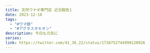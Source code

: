 ```yaml
---
title: 天然ウナギ専門店 近況報告1
date: 2023-12-18
tags:
  - "#ウマ娘"
  - "#アグネスタキオン"
description: 今日も元気に
series: 
link: https://twitter.com/41_36_22/status/1736752744999120926
---
```

